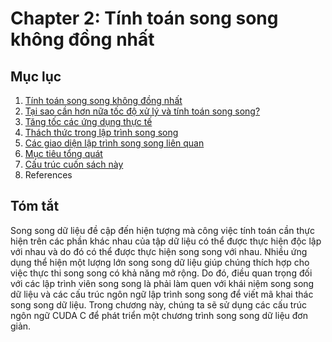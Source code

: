 # Chapter 2: Tính toán song song không đồng nhất

## Mục lục

1. [Tính toán song song không đồng nhất](1.Introduction.md)
2. [Tại sao cần hơn nữa tốc độ xử lý và tính toán song song?](2.Why_more_speed_or_parallelism.md)
3. [Tăng tốc các ứng dụng thực tế](3.Speeding_up_real_applications.md)
4. [Thách thức trong lập trình song song](4.Challenges_in_parallel_programming.md)
5. [Các giao diện lập trình song song liên quan](5.Related_parallel_programming_interfaces.md)
6. [Mục tiêu tổng quát](6.Overarching_goals.md)
7. [Cấu trúc cuốn sách này](7.Organization_of_the_book.md)
8. References

## Tóm tắt

Song song dữ liệu đề cập đến hiện tượng mà công việc tính toán cần thực hiện trên các phần khác nhau của tập dữ liệu có thể được thực hiện độc lập với nhau và do đó có thể được thực hiện song song với nhau. Nhiều ứng dụng thể hiện một lượng lớn song song dữ liệu giúp chúng thích hợp cho việc thực thi song song có khả năng mở rộng. Do đó, điều quan trọng đối với các lập trình viên song song là phải làm quen với khái niệm song song dữ liệu và các cấu trúc ngôn ngữ lập trình song song để viết mã khai thác song song dữ liệu. Trong chương này, chúng ta sẽ sử dụng các cấu trúc ngôn ngữ CUDA C để phát triển một chương trình song song dữ liệu đơn giản.
